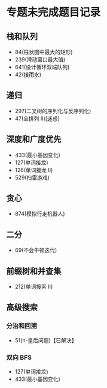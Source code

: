 # 专题未完成题目记录

## 栈和队列

- 84(柱状图中最大的矩形)
- 239(滑动窗口最大值)
- 641(设计循环双端队列)
- 42(接雨水)

## 递归

- 297(二叉树的序列化与反序列化)
- 47(全排列 II)[迷惑]

## 深度和广度优先

- 433(最小基因变化)
- 127(单词接龙)
- 126(单词接龙 II)
- 529(扫雷游戏)

## 贪心

- 874(模拟行走机器人)

## 二分

- 69(不会牛顿迭代)

## 前缀树和并查集

- 212(单词搜索 II)

## 高级搜索

### 分治和回溯

- 51(n-皇后问题)【已解决】

### 双向 BFS

- 127(单词接龙)
- 433(最小基因变化)